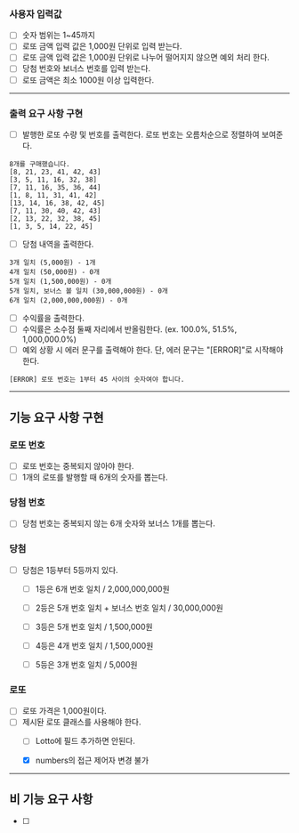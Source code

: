 
### 사용자 입력값
- [ ] 숫자 범위는 1~45까지
- [ ] 로또 금액 입력 값은 1,000원 단위로 입력 받는다. 
- [ ] 로또 금액 입력 값은 1,000원 단위로 나누어 떨어지지 않으면 예외 처리 한다.
- [ ] 당첨 번호와 보너스 번호를 입력 받는다. 
- [ ] 로또 금액은 최소 1000원 이상 입력한다.

---

### 출력 요구 사항 구현
- [ ] 발행한 로또 수량 및 번호를 출력한다. 로또 번호는 오름차순으로 정렬하여 보여준다.
```
8개를 구매했습니다.
[8, 21, 23, 41, 42, 43] 
[3, 5, 11, 16, 32, 38] 
[7, 11, 16, 35, 36, 44] 
[1, 8, 11, 31, 41, 42] 
[13, 14, 16, 38, 42, 45] 
[7, 11, 30, 40, 42, 43] 
[2, 13, 22, 32, 38, 45] 
[1, 3, 5, 14, 22, 45]
```

- [ ] 당첨 내역을 출력한다.
```
3개 일치 (5,000원) - 1개
4개 일치 (50,000원) - 0개
5개 일치 (1,500,000원) - 0개
5개 일치, 보너스 볼 일치 (30,000,000원) - 0개
6개 일치 (2,000,000,000원) - 0개
```
- [ ] 수익률을 출력한다. 
- [ ] 수익률은 소수점 둘째 자리에서 반올림한다. (ex. 100.0%, 51.5%, 1,000,000.0%)
- [ ] 예외 상황 시 에러 문구를 출력해야 한다. 단, 에러 문구는 "[ERROR]"로 시작해야 한다.

```
[ERROR] 로또 번호는 1부터 45 사이의 숫자여야 합니다.
```


--- 

## 기능 요구 사항 구현

### 로또 번호
- [ ] 로또 번호는 중복되지 않아야 한다. 
- [ ] 1개의 로또를 발행할 때 6개의 숫자를 뽑는다. 

### 당첨 번호
- [ ] 당첨 번호는 중복되지 않는 6개 숫자와 보너스 1개를 뽑는다.

### 당첨
- [ ] 당첨은 1등부터 5등까지 있다. 
  - [ ] 1등은 6개 번호 일치 / 2,000,000,000원
  - [ ] 2등은 5개 번호 일치 + 보너스 번호 일치 / 30,000,000원
  - [ ] 3등은 5개 번호 일치 /     1,500,000원
  - [ ] 4등은 4개 번호 일치 /     1,500,000원
  - [ ] 5등은 3개 번호 일치 /         5,000원


### 로또
- [ ] 로또 가격은 1,000원이다.
- [ ] 제시돤 로또 클래스를 사용해야 한다. 
  - [ ] Lotto에 필드 추가하면 안된다. 
  - [x] numbers의 접근 제어자 변경 불가



----


## 비 기능 요구 사항
- [ ]